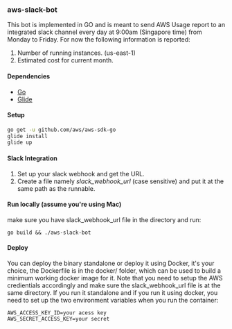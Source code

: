 ### aws-slack-bot

This bot is implemented in GO and is meant to send AWS Usage report to an integrated slack channel every day at 9:00am (Singapore time) from Monday to Friday. For now the following information is reported:

1. Number of running instances. (us-east-1)
2. Estimated cost for current month.

#### Dependencies
* [Go](https://golang.org/doc/install) 
* [Glide](https://github.com/Masterminds/glide)

#### Setup
```bash
go get -u github.com/aws/aws-sdk-go
glide install 
glide up
```

#### Slack Integration
1. Set up your slack webhook and get the URL.
2. Create a file namely *slack_webhook_url* (case sensitive) and put it at the same path as the runnable.

#### Run locally (assume you're using Mac)
make sure you have slack_webhook_url file in the directory and run:
```
go build && ./aws-slack-bot
```

#### Deploy
You can deploy the binary standalone or deploy it using Docker, it's your choice, the Dockerfile is in the docker/ folder,
which can be used to build a minimum working docker image for it.
Note that you need to setup the AWS credientials accordingly and make sure the slack_webhook_url file is at the same directory.
If you run it standalone and if you run it using docker, you need 
to set up the two environment variables when you run the container:

```
AWS_ACCESS_KEY_ID=your acess key
AWS_SECRET_ACCESS_KEY=your secret
```
